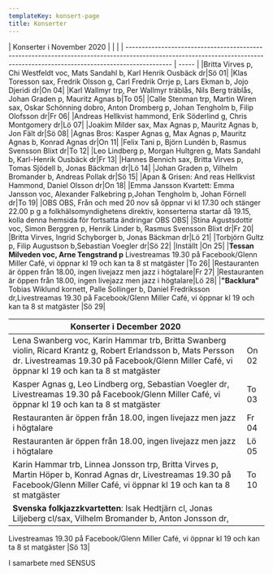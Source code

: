```yaml
---
templateKey: konsert-page
title: Konserter
---
```




| Konserter i November 2020                                                                                                                                                      |       |     |
| -------------------------------------------------------------------------------------------------------------------------------------------------------------------------- | ----- |
|Britta Virves p, Chi Westfeldt voc, Mats Sandahl b, Karl Henrik Ousbäck dr|Sö 01|
|Klas Toresson sax, Fredrik Olsson g, Carl Fredrik Orrje p, Lars Ekman b, Jojo Djeridi dr|On 04|
|Karl Wallmyr trp, Per Wallmyr träblås, Nils Berg träblås,  Johan Graden p, Mauritz Agnas b|To 05|
|Calle Stenman trp, Martin Wiren sax, Oskar Schönning dobro, Anton Dromberg p, Johan Tengholm b, Filip Olofsson dr|Fr 06|
|Andreas Hellkvist hammond, Erik Söderlind g, Chris Montgomery dr|Lö 07|
|Joakim Milder sax, Max Agnas p, Mauritz Agnas b, Jon Fält dr|Sö 08|
|Agnas Bros: Kasper Agnas g, Max Agnas p, Mauritz Agnas b, Konrad Agnas dr|On 11|
|Felix Tani p, Björn Lundén b, Rasmus Svensson Blixt dr|To 12|
|Leo Lindberg p, Morgan Hultgren g, Mats Sandahl b, Karl-Henrik Ousbäck dr|Fr 13|
|Hannes Bennich sax, Britta Virves p, Tomas Sjödell b, Jonas Bäckman dr|Lö 14|
|Johan Graden p, Vilhelm Bromander b, Andreas Pollak dr|Sö 15|
|Apan & Grisen: And reas Hellkvist Hammond, Daniel Olsson dr|On 18|
|Emma Jansson Kvartett: Emma Jansson voc, Alexander Falkebring p,Johan Tengholm b, Johan Förnell dr|To 19|
|OBS OBS, Från och med 20 nov så öppnar vi kl 17.30 och stänger 22.00 p g a folkhälsomyndighetens direktiv, konserterna startar då 19.15, kolla denna hemsida för fortsatta ändringar OBS OBS|
|Stina Agustsdottir voc, Simon Berggren p, Henrik Linder b, Rasmus Svensson Blixt dr|Fr 20|
|Britta Virves, Ingrid Schyborger b, Jonas Bäckman dr|Lö 21|
|Torbjörn Gultz p, Filip Augustson b,Sebastian Voegler dr|Sö 22|
|Inställt                      |On 25|
|**Tessan Milveden voc, Arne Tengstrand p** Livestreamas 19.30 på Facebook/Glenn Miller Café, vi öppnar kl 19 och kan ta 8 st matgäster  |To 26|
|Restauranten är öppen från 18.00, ingen livejazz men jazz i högtalare|Fr 27|
|Restauranten är öppen från 18.00, ingen livejazz men jazz i högtalare|Lö 28|
|**"Backlura"** Tobias Wiklund kornett, Palle Sollinger b, Daniel Fredriksson dr,Livestreamas 19.30 på Facebook/Glenn Miller Café, vi öppnar kl 19 och kan ta 8 st matgäster |Sö 29|

| Konserter i December 2020                                                                                                                                                                                       |       |
| --------------------------------------------------------------------------------------------------------------------------------------------------------------------------------------------------------------- | ----- |
| Lena Swanberg voc, Karin Hammar trb, Britta Swanberg violin, Ricard Krantz g, Robert Erlandsson b, Mats Persson dr. Livestreamas 19.30 på Facebook/Glenn Miller Café, vi öppnar kl 19 och kan ta 8 st matgäster | On 02 
|Kasper Agnas g, Leo Lindberg org, Sebastian Voegler dr, Livestreamas 19.30 på Facebook/Glenn Miller Café, vi öppnar kl 19 och kan ta 8 st matgäster |To 03|
|Restauranten är öppen från 18.00, ingen livejazz men jazz i högtalare|Fr 04|
|Restauranten är öppen från 18.00, ingen livejazz men jazz i högtalare|Lö 05|
|Karin Hammar trb, Linnea Jonsson trp, Britta Virves p, Martin Höper b, Konrad Agnas dr, Livestreamas 19.30 på Facebook/Glenn Miller Café, vi öppnar kl 19 och kan ta 8 st matgäster |To 10|
|**Svenska folkjazzkvartetten**: Isak Hedtjärn cl, Jonas Liljeberg cl/sax, Vilhelm Bromander b, Anton Jonsson dr,
Livestreamas 19.30 på Facebook/Glenn Miller Café, 
vi öppnar kl 19 och kan ta 8 st matgäster |Sö 13|
  
 





                                                                                                                                                   

I samarbete med SENSUS
